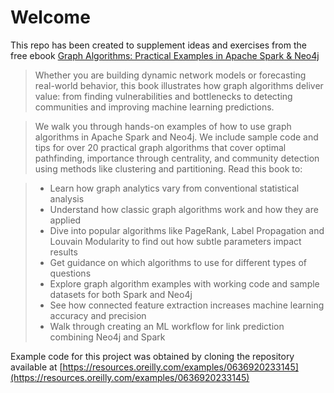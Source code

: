 # Welcome

This repo has been created to supplement ideas and exercises from the free ebook [Graph Algorithms: Practical Examples in Apache Spark & Neo4j](https://neo4j.com/graph-algorithms-book-b/)

> Whether you are building dynamic network models or forecasting real-world behavior, this book illustrates how graph algorithms deliver value: from finding vulnerabilities and bottlenecks to detecting communities and improving machine learning predictions.

> We walk you through hands-on examples of how to use graph algorithms in Apache Spark and Neo4j. We include sample code and tips for over 20 practical graph algorithms that cover optimal pathfinding, importance through centrality, and community detection using methods like clustering and partitioning. Read this book to:

> + Learn how graph analytics vary from conventional statistical analysis
> + Understand how classic graph algorithms work and how they are applied
> + Dive into popular algorithms like PageRank, Label Propagation and Louvain Modularity to find out how subtle parameters impact results
> + Get guidance on which algorithms to use for different types of questions
> + Explore graph algorithm examples with working code and sample datasets for both Spark and Neo4j
> + See how connected feature extraction increases machine learning accuracy and precision
> + Walk through creating an ML workflow for link prediction combining Neo4j and Spark

Example code for this project was obtained by cloning the repository available at [https://resources.oreilly.com/examples/0636920233145](https://resources.oreilly.com/examples/0636920233145)
